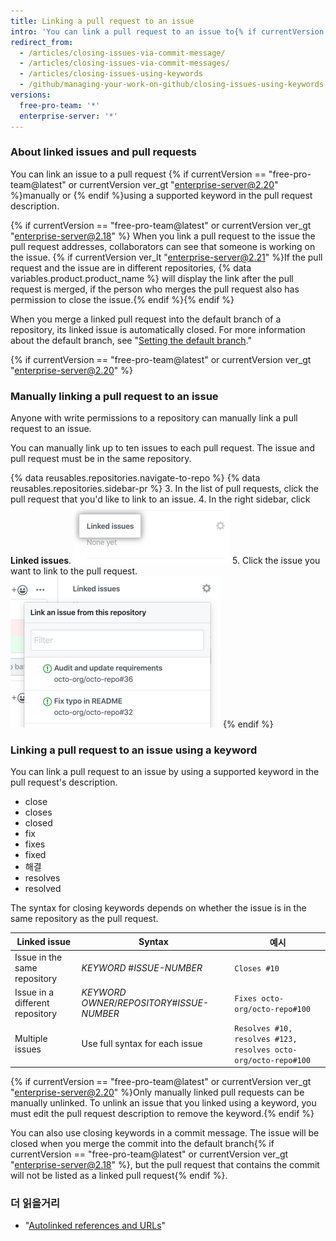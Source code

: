 ```yaml
---
title: Linking a pull request to an issue
intro: 'You can link a pull request to an issue to{% if currentVersion == "free-pro-team@latest" or currentVersion ver_gt "enterprise-server@2.18" %} show that a fix is in progress and to{% endif %} automatically close the issue when the pull request is merged.'
redirect_from:
  - /articles/closing-issues-via-commit-message/
  - /articles/closing-issues-via-commit-messages/
  - /articles/closing-issues-using-keywords
  - /github/managing-your-work-on-github/closing-issues-using-keywords
versions:
  free-pro-team: '*'
  enterprise-server: '*'
---
```


### About linked issues and pull requests

You can link an issue to a pull request {% if currentVersion == "free-pro-team@latest" or currentVersion ver_gt "enterprise-server@2.20" %}manually or {% endif %}using a supported keyword in the pull request description.

{% if currentVersion == "free-pro-team@latest" or currentVersion ver_gt "enterprise-server@2.18" %}
When you link a pull request to the issue the pull request addresses, collaborators can see that someone is working on the issue.
{% if currentVersion ver_lt "enterprise-server@2.21" %}If the pull request and the issue are in different repositories, {% data variables.product.product_name %} will display the link after the pull request is merged, if the person who merges the pull request also has permission to close the issue.{% endif %}{% endif %}

When you merge a linked pull request into the default branch of a repository, its linked issue is automatically closed. For more information about the default branch, see "[Setting the default branch](/github/administering-a-repository/setting-the-default-branch)."

{% if currentVersion == "free-pro-team@latest" or currentVersion ver_gt "enterprise-server@2.20" %}
### Manually linking a pull request to an issue

Anyone with write permissions to a repository can manually link a pull request to an issue.

You can manually link up to ten issues to each pull request. The issue and pull request must be in the same repository.

{% data reusables.repositories.navigate-to-repo %}
{% data reusables.repositories.sidebar-pr %}
3. In the list of pull requests, click the pull request that you'd like to link to an issue.
4. In the right sidebar, click **Linked issues**. ![Linked issues in the right sidebar](/assets/images/help/pull_requests/linked-issues.png)
5. Click the issue you want to link to the pull request. ![Drop down to link issue](/assets/images/help/pull_requests/link-issue-drop-down.png)
{% endif %}

### Linking a pull request to an issue using a keyword

You can link a pull request to an issue by using a supported keyword in the pull request's description.

* close
* closes
* closed
* fix
* fixes
* fixed
* 해결
* resolves
* resolved

The syntax for closing keywords depends on whether the issue is in the same repository as the pull request.

| Linked issue                    | Syntax                                        | 예시                                                             |
| ------------------------------- | --------------------------------------------- | -------------------------------------------------------------- |
| Issue in the same repository    | *KEYWORD* #*ISSUE-NUMBER*                     | `Closes #10`                                                   |
| Issue in a different repository | *KEYWORD* *OWNER*/*REPOSITORY*#*ISSUE-NUMBER* | `Fixes octo-org/octo-repo#100`                                 |
| Multiple issues                 | Use full syntax for each issue                | `Resolves #10, resolves #123, resolves octo-org/octo-repo#100` |

{% if currentVersion == "free-pro-team@latest" or currentVersion ver_gt "enterprise-server@2.20" %}Only manually linked pull requests can be manually unlinked. To unlink an issue that you linked using a keyword, you must edit the pull request description to remove the keyword.{% endif %}

You can also use closing keywords in a commit message. The issue will be closed when you merge the commit into the default branch{% if currentVersion == "free-pro-team@latest" or currentVersion ver_gt "enterprise-server@2.18" %}, but the pull request that contains the commit will not be listed as a linked pull request{% endif %}.

### 더 읽을거리

- "[Autolinked references and URLs](/articles/autolinked-references-and-urls/#issues-and-pull-requests)"
